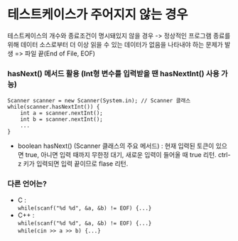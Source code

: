 # 테스트케이스가 주어지지 않는 경우

테스트케이스의 개수와 종료조건이 명시돼있지 않을 경우
-> 정상적인 프로그램 종료를 위해 데이터 소스로부터 더 이상 읽을 수 있는 데이터가 없음을 나타내야 하는 문제가 발생
=> 파일 끝(End of File, EOF)

### hasNext() 메서드 활용 (Int형 변수를 입력받을 땐 hasNextInt() 사용 가능)

```
Scanner scanner = new Scanner(System.in); // Scanner 클래스
while(scanner.hasNextInt()) {
    int a = scanner.nextInt();
    int b = scanner.nextInt();
    ...
}
```

- boolean hasNext() (Scanner 클래스의 주요 메서드) : 현재 입력된 토큰이 있으면 true, 아니면 입력 때까지 무한정 대기, 새로운 입력이 들어올 때 true 리턴. ctrl-z 키가 입력되면 입력 끝이므로 flase 리턴.

### 다른 언어는?

- C : <br>
  `while(scanf("%d %d", &a, &b) != EOF) {...}`
- C++ : <br>
  `while(scanf("%d %d", &a, &b) != EOF) {...}` <br>
  `while(cin >> a >> b) {...}`
